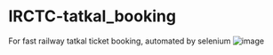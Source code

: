 # IRCTC-tatkal_booking
For fast railway tatkal ticket booking, automated by selenium
![image](https://raw.githubusercontent.com/the-vishal/IRCTC-tatkal_booking/master/process.gif)
